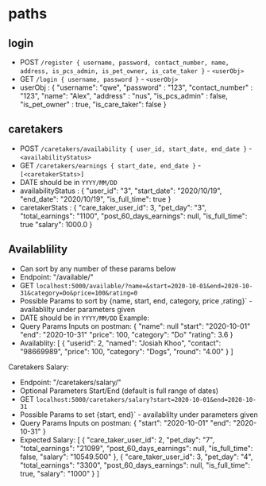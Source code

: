 # paths
## login
- POST `/register { username, password, contact_number, name, address, is_pcs_admin, is_pet_owner, is_cate_taker }` - `<userObj>`
- GET `/login { username, password }` - `<userObj>`
- userObj : { "username": "qwe", 
    "password" : "123", 
    "contact_number" : "123", 
    "name": "Alex", 
    "address" : "nus", 
    "is_pcs_admin" : false, 
    "is_pet_owner" : true,
    "is_care_taker": false 
}

## caretakers
- POST `/caretakers/availability { user_id, start_date, end_date }` - `<availabilityStatus>`
- GET `/caretakers/earnings { start_date, end_date }` - `[<caretakerStats>]`
- DATE should be in `YYYY/MM/DD`
- availabilityStatus : {
    "user_id": "3",
    "start_date": "2020/10/19",
    "end_date": "2020/10/19",
    "is_full_time": true
}
- caretakerStats : {
    "care_taker_user_id": 3,
    "pet_day": "3",
    "total_earnings": "1100",
    "post_60_days_earnings": null,
    "is_full_time": true
    "salary": 1000.0
}

## Availablility
- Can sort by any number of these params below
- Endpoint: "/available/"
- GET `localhost:5000/available/?name=&start=2020-10-01&end=2020-10-31&category=Do&price=100&rating=0`
- Possible Params to sort by {name, start, end, category, price ,rating}` - availablilty under parameters given
- DATE should be in `YYYY/MM/DD`
Example:
- Query Params Inputs on postman: {
        "name": null
        "start": "2020-10-01"
        "end": "2020-10-31"
        "price": 100,
        "category": "Do"
        "rating": 3.6
  }
- Availablity: [
    {
        "userid": 2,
        "named": "Josiah Khoo",
        "contact": "98669989",
        "price": 100,
        "category": "Dogs",
        "round": "4.00"
    }
]

Caretakers Salary:
- Endpoint: "/caretakers/salary/"
- Optional Parameters Start/End (default is full range of dates)
- GET `localhost:5000/caretakers/salary?start=2020-10-01&end=2020-10-31`
- Possible Params to set {start, end}` - availablilty under parameters given
- Query Params Inputs on postman: {
        "start": "2020-10-01"
        "end": "2020-10-31"
  }
- Expected Salary: [
        {
            "care_taker_user_id": 2,
            "pet_day": "7",
            "total_earnings": "21099",
            "post_60_days_earnings": null,
            "is_full_time": false,
            "salary": "10549.500"
        },
        {
            "care_taker_user_id": 3,
            "pet_day": "4",
            "total_earnings": "3300",
            "post_60_days_earnings": null,
            "is_full_time": true,
            "salary": "1000"
        }
    ]